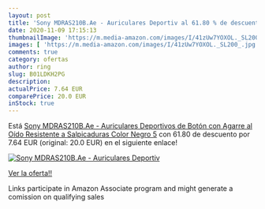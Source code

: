 ```yaml
---
layout: post
title: 'Sony MDRAS210B.Ae - Auriculares Deportiv al 61.80 % de descuento'
date: 2020-11-09 17:15:13
thumbnailImage: 'https://m.media-amazon.com/images/I/41zUw7YOXOL._SL200_.jpg'
images: [ 'https://m.media-amazon.com/images/I/41zUw7YOXOL._SL200_.jpg' ]
comments: true
category: ofertas
author: ring
slug: B01LDKH2PG
description:
actualPrice: 7.64 EUR
comparePrice: 20.0 EUR
inStock: true
---
```


Está [Sony MDRAS210B.Ae - Auriculares Deportivos de Botón con Agarre al Oído  Resistente a Salpicaduras   Color Negro  5](https://www.amazon.es/dp/B01LDKH2PG/?tag=tolees-21) con 61.80 de descuento por 7.64 EUR (original: 20.0 EUR) en el siguiente enlace!

[![Sony MDRAS210B.Ae - Auriculares Deportiv](https://m.media-amazon.com/images/I/41zUw7YOXOL._SL200_.jpg)](https://www.amazon.es/dp/B01LDKH2PG/?tag=tolees-21)

[Ver la oferta!!](https://www.amazon.es/dp/B01LDKH2PG/?tag=tolees-21)

Links participate in Amazon Associate program and might generate a comission on qualifying sales


